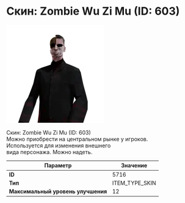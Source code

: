 # Скин: Zombie Wu Zi Mu (ID: 603)

![Item Image](../img/5716.webp?raw=true)

Скин: Zombie Wu Zi Mu (ID: 603)<br>Можно приобрести на центральном рынке у игроков.<br>Используется для изменения внешнего<br>вида персонажа. Можно надеть.


| Параметр | Значение |
|----------|----------|
| **ID** | 5716 |
| **Тип** | ITEM_TYPE_SKIN |
| **Максимальный уровень улучшения** | 12 |

